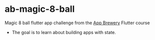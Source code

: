 # ab-magic-8-ball
Magic 8 ball flutter app challenge from the [App Brewery](https://appbrewery.com/) Flutter course

- The goal is to learn about building apps with state.

